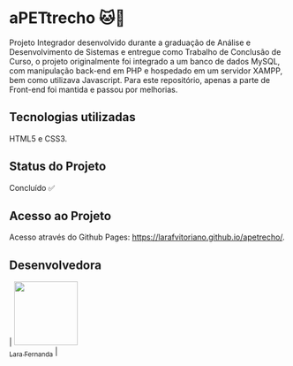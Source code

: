 # aPETtrecho 🐱🐶
Projeto Integrador desenvolvido durante a graduação de Análise e Desenvolvimento de Sistemas e entregue como Trabalho de Conclusão de Curso, o projeto originalmente foi integrado a um banco de dados MySQL, com manipulação back-end em PHP e hospedado em um servidor XAMPP, bem como utilizava Javascript. Para este repositório, apenas a parte de Front-end foi mantida e passou por melhorias.

## Tecnologias utilizadas
HTML5 e CSS3.

## Status do Projeto
Concluído ✅

## Acesso ao Projeto
Acesso através do Github Pages: https://larafvitoriano.github.io/apetrecho/.

## Desenvolvedora
| [<img loading="lazy" src="https://avatars.githubusercontent.com/u/88752895?s=400&u=79424fcf956f8d42af53b3711b5a9f7144c682ed&v=4" width=115><br><sub>Lara Fernanda</sub>](https://github.com/larafvitoriano) |

